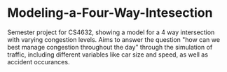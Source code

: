 # Modeling-a-Four-Way-Intesection
Semester project for CS4632, showing a model for a 4 way intersection with varying congestion levels. Aims to answer the question "how can we best manage congestion throughout the day" through the simulation of traffic, including different variables like car size and speed, as well as accident occurances.

